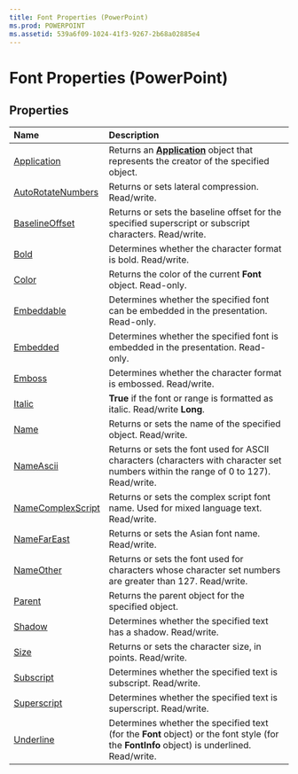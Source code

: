 ```yaml
---
title: Font Properties (PowerPoint)
ms.prod: POWERPOINT
ms.assetid: 539a6f09-1024-41f3-9267-2b68a02885e4
---
```



# Font Properties (PowerPoint)

## Properties



|**Name**|**Description**|
|:-----|:-----|
|[Application](font-application-property-powerpoint.md)|Returns an  **[Application](application-object-powerpoint.md)** object that represents the creator of the specified object.|
|[AutoRotateNumbers](font-autorotatenumbers-property-powerpoint.md)|Returns or sets lateral compression. Read/write.|
|[BaselineOffset](font-baselineoffset-property-powerpoint.md)|Returns or sets the baseline offset for the specified superscript or subscript characters. Read/write.|
|[Bold](font-bold-property-powerpoint.md)|Determines whether the character format is bold. Read/write.|
|[Color](font-color-property-powerpoint.md)|Returns the color of the current  **Font** object. Read-only.|
|[Embeddable](font-embeddable-property-powerpoint.md)|Determines whether the specified font can be embedded in the presentation. Read-only.|
|[Embedded](font-embedded-property-powerpoint.md)|Determines whether the specified font is embedded in the presentation. Read-only.|
|[Emboss](font-emboss-property-powerpoint.md)|Determines whether the character format is embossed. Read/write.|
|[Italic](font-italic-property-powerpoint.md)|**True** if the font or range is formatted as italic. Read/write **Long**.|
|[Name](font-name-property-powerpoint.md)|Returns or sets the name of the specified object. Read/write.|
|[NameAscii](font-nameascii-property-powerpoint.md)|Returns or sets the font used for ASCII characters (characters with character set numbers within the range of 0 to 127). Read/write.|
|[NameComplexScript](font-namecomplexscript-property-powerpoint.md)|Returns or sets the complex script font name. Used for mixed language text. Read/write.|
|[NameFarEast](font-namefareast-property-powerpoint.md)|Returns or sets the Asian font name. Read/write.|
|[NameOther](font-nameother-property-powerpoint.md)|Returns or sets the font used for characters whose character set numbers are greater than 127. Read/write.|
|[Parent](font-parent-property-powerpoint.md)|Returns the parent object for the specified object.|
|[Shadow](font-shadow-property-powerpoint.md)|Determines whether the specified text has a shadow. Read/write.|
|[Size](font-size-property-powerpoint.md)|Returns or sets the character size, in points. Read/write.|
|[Subscript](font-subscript-property-powerpoint.md)|Determines whether the specified text is subscript. Read/write.|
|[Superscript](font-superscript-property-powerpoint.md)|Determines whether the specified text is superscript. Read/write.|
|[Underline](font-underline-property-powerpoint.md)|Determines whether the specified text (for the  **Font** object) or the font style (for the **FontInfo** object) is underlined. Read/write.|

